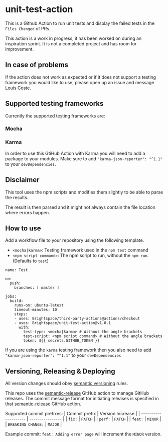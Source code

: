 # unit-test-action

This is a Github Action to run unit tests and display the failed tests in the `Files Changed` of PRs.

This action is a work in progress, it has been worked on during an inspiration sprint. It is not a 
completed project and has room for improvement.

## In case of problems

If the action does not work as expected or if it does not support a testing framework you would 
like to use, please open up an issue and message Louis Coste.

## Supported testing frameworks

Currently the supported testing frameworks are:

### Mocha

### Karma

In order to use this GtiHub Action with Karma you will need to add a package to your modules. 
Make sure to add `"karma-json-reporter": "^1.1"` to your `devDependencies`.

## Disclaimer

This tool uses the npm scripts and modifies them slightly to be able to parse the results.

The result is then parsed and it might not always contain the file location where errors happen.

## How to use

Add a workflow file to your repository using the following template.

- `<mocha|karma>`: Testing framework used in the `npm test` command
- `<npm script command>`: The npm script to run, without the `npm run`. (Defaults to `test`)

```
name: Test

on:
  push:
    branches: [ master ]

jobs:
  build:
    runs-on: ubuntu-latest
    timeout-minutes: 10
    steps:
    - uses: Brightspace/third-party-actions@actions/checkout
    - uses: Brightspace/unit-test-action@v1.0.1
      with:
        test-type: <mocha|karma> # Without the angle brackets
        test-script: <npm script command> # Without the angle brackets
        token: ${{ secrets.GITHUB_TOKEN }}
```

If you are using the `karma` testing framework then you also need to add 
`"karma-json-reporter": "^1.1"` to your `devDependencies`

## Versioning, Releasing & Deploying

All version changes should obey [semantic versioning](https://semver.org/) rules.

This repo uses the [semantic-release](https://github.com/BrightspaceUI/actions/tree/master/semantic-release) GitHub action to manage GitHub releases. The commit message format for initiating releases is specified in that [semantic-release](https://github.com/BrightspaceUI/actions/tree/master/semantic-release) GitHub action.

Supported commit prefixes:
| Commit prefix        | Version Increase |
| -------------------- | ---------------- |
| `fix:`               | `PATCH`          |
| `perf:`              | `PATCH`          |
| `feat:`              | `MINOR`          |
| `BREAKING CHANGE:`   | `MAJOR`          |

Example commit: `feat: Adding error page` will increment the `MINOR` version.

